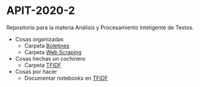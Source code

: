 # APIT-2020-2

Repositorio para la materia Análisis y Procesamiento Inteligente de Textos.

- Cosas organizadas
  - Carpeta [Boletines](./Boletines/)
  - Carpeta [Web Scraping](./WebScrapping/)
- Cosas hechas un cochinero
  - Carpeta [TFIDF](./TFIDF/)
- Cosas por hacer
  - Documentar notebooks en [TFIDF](./TFIDF/)
